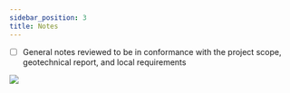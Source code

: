 ```yaml
---
sidebar_position: 3
title: Notes
---
```


- [ ] General notes reviewed to be in conformance with the project scope, geotechnical report, and local requirements

![](/images/checklists/2-NOTES.png)
